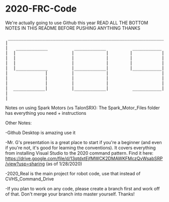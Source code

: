 # 2020-FRC-Code

We're actually going to use Github this year
READ ALL THE BOTTOM NOTES IN THIS README BEFORE PUSHING ANYTHING THANKS
<pre>
 _____________________________________________________________
|                                                             |
|   ____________          ____________          ___________   |
|  |                     |            |        |           |  |
|  |                     |            |        |           |  |
|  |                     |            |        |           |  |
|  |____________         |____________|        |___________|  |
|              |         |            |                    |  |
|              |         |            |                    |  |
|              |         |            |                    |  |
|  ____________|         |____________|         ___________|  |
|                                                             |
|_____________________________________________________________| -Adarsh && Lukas && Sheela
</pre>

Notes on using Spark Motors (vs TalonSRX): The Spark_Motor_Files folder has everything you need + instructions

Other Notes:

-Github Desktop is amazing use it

-Mr. G's presentation is a great place to start if you're a beginner (and even if you're not, it's good for learning the conventions). It covers everything from installing Visual Studio to the 2020 command pattern. Find it here: https://drive.google.com/file/d/13qtdxtEjfMWCK2DMAWKFMczQvWsabSRP/view?usp=sharing (as of 1/28/2020)

-2020_Real is the main project for robot code, use that instead of CVHS_Command_Drive

-If you plan to work on any code, please create a branch first and work off of that. Don't merge your branch into master yourself. Thanks!
